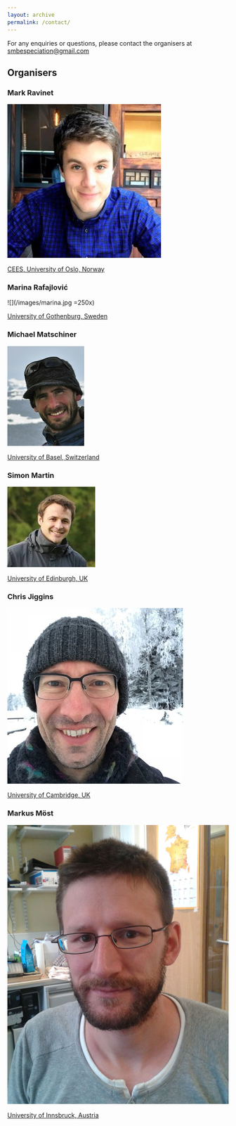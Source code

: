 ```yaml
---
layout: archive
permalink: /contact/
---
```


For any enquiries or questions, please contact the organisers at [smbespeciation@gmail.com](mailto:email@example.com)

## Organisers

### Mark Ravinet

![](/images/markravinet.jpeg)

[CEES, University of Oslo, Norway](https://www.mn.uio.no/cees/english/people/researcher-postdoc/msravine/)

### Marina Rafajlović

![](/images/marina.jpg =250x)

[University of Gothenburg, Sweden](https://marine.gu.se/english/about-us/staff?languageId=100001&userId=xrafma)

### Michael Matschiner

![](/images/m_matschiner.jpg)

[University of Basel, Switzerland](http://evoinformatics.eu/michaelmatschiner.htm)

### Simon Martin

![](/images/simon_martin.jpeg)

[University of Edinburgh, UK](https://simonmartinlab.org/)

### Chris Jiggins

![](/images/chris_jiggins.jpg)

[University of Cambridge, UK](https://heliconius.zoo.cam.ac.uk/people/chris-jiggins/)

### Markus Möst

![](/images/Markus.jpg)

[University of Innsbruck, Austria](https://www.uibk.ac.at/ecology/staff/persons/moest.html.en)
